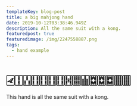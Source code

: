 ```yaml
---
templateKey: blog-post
title: a big mahjong hand
date: 2019-10-12T03:38:46.949Z
description: All the same suit with a kong.
featuredpost: true
featuredimage: /img/2247558887.png
tags:
  - hand example
---
```

# 🀐🀑🀒🀓🀓🀓🀓🀔🀕🀖🀗🀗🀗🀘🀘

This hand is all the same suit with a kong.
